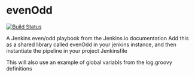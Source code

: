 # evenOdd
[![Build Status](http://192.168.130.135:8080/buildStatus/icon?job=libraries)](http://192.168.130.135:8080/job/libraries/)


A Jenkins even/odd playbook from the Jenkins.io documentation
Add this as a shared library called evenOdd in your jenkins
instance, and then instantiate the pipeline in your project Jenkinsfile

This will also use an example of global variabls from the log.groovy
definitions

